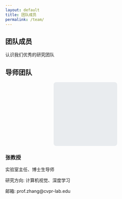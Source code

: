 ```yaml
---
layout: default
title: 团队成员
permalink: /team/
---
```


<section class="page-header">
    <div class="container">
        <h1>团队成员</h1>
        <p>认识我们优秀的研究团队</p>
    </div>
</section>

<section class="content-section">
    <div class="container">
        <h2>导师团队</h2>
        <div class="team-grid">
            <div class="team-member">
                <div class="member-image">
                    <div style="width:200px;height:200px;background:#e9ecef;display:flex;align-items:center;justify-content:center;border-radius:8px;margin:0 auto;">
                        <i class="fas fa-user" style="font-size:48px;color:#6c757d;"></i>
                    </div>
                </div>
                <div class="member-info">
                    <h3>张教授</h3>
                    <p class="member-title">实验室主任、博士生导师</p>
                    <p class="member-research">研究方向: 计算机视觉、深度学习</p>
                    <p class="member-email">邮箱: prof.zhang@cvpr-lab.edu</p>
                </div>
            </div>
        </div>
    </div>
</section>
